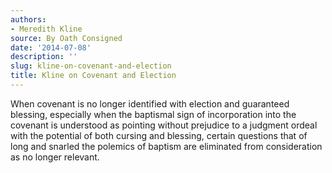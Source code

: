 ```yaml
---
authors:
- Meredith Kline
source: By Oath Consigned
date: '2014-07-08'
description: ''
slug: kline-on-covenant-and-election
title: Kline on Covenant and Election
---
```

When covenant is no longer identified with election and guaranteed blessing, especially when the baptismal sign of incorporation into the covenant is understood as pointing without prejudice to a judgment ordeal with the potential of both cursing and blessing, certain questions that of long and snarled the polemics of baptism are eliminated from consideration as no longer relevant.



